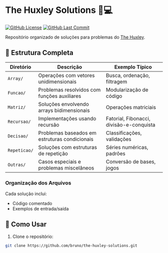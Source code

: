 # The Huxley Solutions 🧠💻

[![GitHub License](https://img.shields.io/github/license/bruno/the-huxley-solutions?style=flat-square)](LICENSE)
[![GitHub Last Commit](https://img.shields.io/github/last-commit/bruno/the-huxley-solutions?style=flat-square)](https://github.com/bruno/the-huxley-solutions/commits/main)

Repositório organizado de soluções para problemas do [The Huxley](https://www.thehuxley.com/).

## 📂 Estrutura Completa

| Diretório       | Descrição                                                                 | Exemplo Típico                  |
|-----------------|---------------------------------------------------------------------------|----------------------------------|
| `Array/`        | Operações com vetores unidimensionais                                    | Busca, ordenação, filtragem     |
| `Funcao/`       | Problemas resolvidos com funções auxiliares                              | Modularização de código         |
| `Matriz/`       | Soluções envolvendo arrays bidimensionais                                | Operações matriciais            |
| `Recursao/`     | Implementações usando recursão                                           | Fatorial, Fibonacci, divisão-e-conquista |
| `Decisao/`      | Problemas baseados em estruturas condicionais                            | Classificações, validações      |
| `Repeticao/`    | Soluções com estruturas de repetição                                     | Séries numéricas, padrões       |
| `Outras/`       | Casos especiais e problemas miscelâneos                                  | Conversão de bases, jogos       |

### Organização dos Arquivos
Cada solução inclui:
- Código comentado
- Exemplos de entrada/saída

## 🚀 Como Usar

1. Clone o repositório:
```bash
git clone https://github.com/bruno/the-huxley-solutions.git